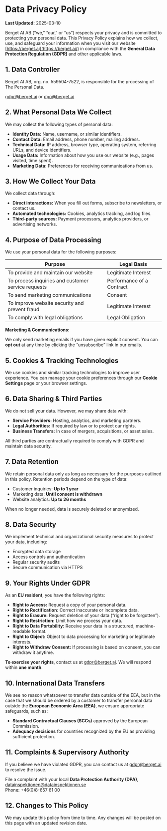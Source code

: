Data Privacy Policy
===================

**Last Updated:** 2025-03-10

Berget AI AB (“we,” “our,” or “us”) respects your privacy and is committed to protecting your personal data. This Privacy Policy explains how we collect, use, and safeguard your information when you visit our website [https://berget.ai](https://berget.ai/) in compliance with the **General Data Protection Regulation (GDPR)** and other applicable laws.

1\. Data Controller
-------------------

Berget AI AB, org. no. 559504-7522, is responsible for the processing of The Personal Data.

[gdpr@berget.ai](mailto:gdpr@berget.ai) or [dpo@berget.ai](mailto:dpo@berget.ai)

2\. What Personal Data We Collect
---------------------------------

We may collect the following types of personal data:

* **Identity Data:** Name, username, or similar identifiers.
* **Contact Data:** Email address, phone number, mailing address.
* **Technical Data:** IP address, browser type, operating system, referring URLs, and device identifiers.
* **Usage Data:** Information about how you use our website (e.g., pages visited, time spent).
* **Marketing Data:** Preferences for receiving communications from us.

3\. How We Collect Your Data
----------------------------

We collect data through:

* **Direct interactions:** When you fill out forms, subscribe to newsletters, or contact us.
* **Automated technologies:** Cookies, analytics tracking, and log files.
* **Third-party sources:** Payment processors, analytics providers, or advertising networks.

4\. Purpose of Data Processing
------------------------------

We use your personal data for the following purposes:

| Purpose | Legal Basis |
| --- | --- |
| To provide and maintain our website | Legitimate Interest |
| To process inquiries and customer service requests | Performance of a Contract |
| To send marketing communications | Consent |
| To improve website security and prevent fraud | Legitimate Interest |
| To comply with legal obligations | Legal Obligation |

**Marketing & Communications:**

We only send marketing emails if you have given explicit consent. You can **opt out** at any time by clicking the “unsubscribe” link in our emails.

5\. Cookies & Tracking Technologies
-----------------------------------

We use cookies and similar tracking technologies to improve user experience. You can manage your cookie preferences through our **Cookie Settings** page or your browser settings.

6\. Data Sharing & Third Parties
--------------------------------

We do not sell your data. However, we may share data with:

* **Service Providers:** Hosting, analytics, and marketing partners.
* **Legal Authorities:** If required by law or to protect our rights.
* **Business Transfers:** In case of mergers, acquisitions, or asset sales.

All third parties are contractually required to comply with GDPR and maintain data security.

7\. Data Retention
------------------

We retain personal data only as long as necessary for the purposes outlined in this policy. Retention periods depend on the type of data:

* Customer inquiries: **Up to 1 year**
* Marketing data: **Until consent is withdrawn**
* Website analytics: **Up to 26 months**

When no longer needed, data is securely deleted or anonymized.

8\. Data Security
-----------------

We implement technical and organizational security measures to protect your data, including:

* Encrypted data storage
* Access controls and authentication
* Regular security audits
* Secure communication via HTTPS

9\. Your Rights Under GDPR
--------------------------

As an **EU resident**, you have the following rights:

* **Right to Access:** Request a copy of your personal data.
* **Right to Rectification:** Correct inaccurate or incomplete data.
* **Right to Erasure:** Request deletion of your data (“right to be forgotten”).
* **Right to Restriction:** Limit how we process your data.
* **Right to Data Portability:** Receive your data in a structured, machine-readable format.
* **Right to Object:** Object to data processing for marketing or legitimate interests.
* **Right to Withdraw Consent:** If processing is based on consent, you can withdraw it anytime.

**To exercise your rights**, contact us at [gdpr@berget.ai](mailto:gdpr@berget.ai). We will respond within **one month**.

10\. International Data Transfers
---------------------------------

We see no reason whatsoever to transfer data outside of the EEA, but in the case that we should be ordered by a customer to transfer personal data outside the **European Economic Area (EEA)**, we ensure appropriate safeguards, such as:

* **Standard Contractual Clauses (SCCs)** approved by the European Commission.
* **Adequacy decisions** for countries recognized by the EU as providing sufficient protection.

11\. Complaints & Supervisory Authority
---------------------------------------

If you believe we have violated GDPR, you can contact us at [gdpr@berget.ai](mailto:gdpr@berget.ai) to resolve the issue.

File a complaint with your local **Data Protection Authority (DPA)**, [datainspektionen@datainspektionen.se](mailto:datainspektionen@datainspektionen.se)  
Phone: +46(0)‭8-657 61 00

12\. Changes to This Policy
---------------------------

We may update this policy from time to time. Any changes will be posted on this page with an updated revision date.